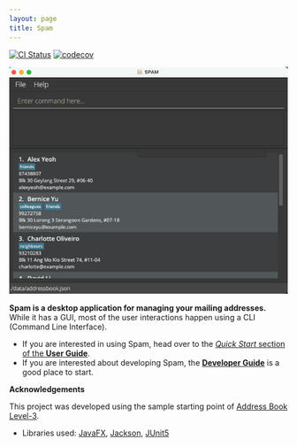 ```yaml
---
layout: page
title: Spam
---
```


[![CI Status](https://github.com/ay2122s1-cs2103t-w13-2/tp/workflows/Java%20CI/badge.svg)](https://github.com/ay2122s1-cs2103t-w13-2/tp/actions)
[![codecov](https://codecov.io/gh/AY2122S1-CS2103T-W13-2/tp/branch/master/graph/badge.svg?token=M1DGQ4KTO7)](https://codecov.io/gh/AY2122S1-CS2103T-W13-2/tp)

![Ui](images/Ui.png)

**Spam is a desktop application for managing your mailing addresses.** While it has a GUI, most of the user interactions happen using a CLI (Command Line Interface).

- If you are interested in using Spam, head over to the [_Quick Start_ section of the **User Guide**](UserGuide.html#quick-start).
- If you are interested about developing Spam, the [**Developer Guide**](DeveloperGuide.html) is a good place to start.

**Acknowledgements**

This project was developed using the sample starting point of [Address Book Level-3](https://github.com/se-edu/addressbook-level3).

- Libraries used: [JavaFX](https://openjfx.io/), [Jackson](https://github.com/FasterXML/jackson), [JUnit5](https://github.com/junit-team/junit5)
